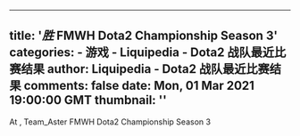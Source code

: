 
---
title: '_胜_ FMWH Dota2 Championship Season 3'
categories: 
    - 游戏
    - Liquipedia - Dota2 战队最近比赛结果
author: Liquipedia - Dota2 战队最近比赛结果
comments: false
date: Mon, 01 Mar 2021 19:00:00 GMT
thumbnail: ''
---

<div>   
At ,  Team_Aster FMWH Dota2 Championship Season 3   
</div>
            